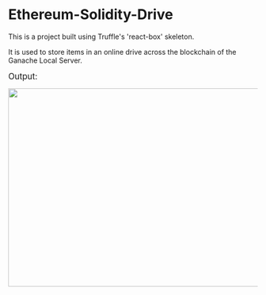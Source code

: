 # Ethereum-Solidity-Drive
 
This is a project built using Truffle's 'react-box' skeleton.

It is used to store items in an online drive across the blockchain of the Ganache Local Server.

 <big> Output: </big><br>
 
 <img src="Images\1.png" height=400 width=600><br>
